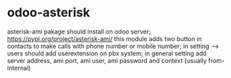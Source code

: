 # odoo-asterisk
asterisk-ami pakage should install on odoo server;
https://pypi.org/project/asterisk-ami/
this module adds two  button in contacts to make calls with phone number or mobile number;
in setting --> users should add userextension on pbx system;
in general setting add server address, ami port, ami user, ami password and context (usually from-internal)
